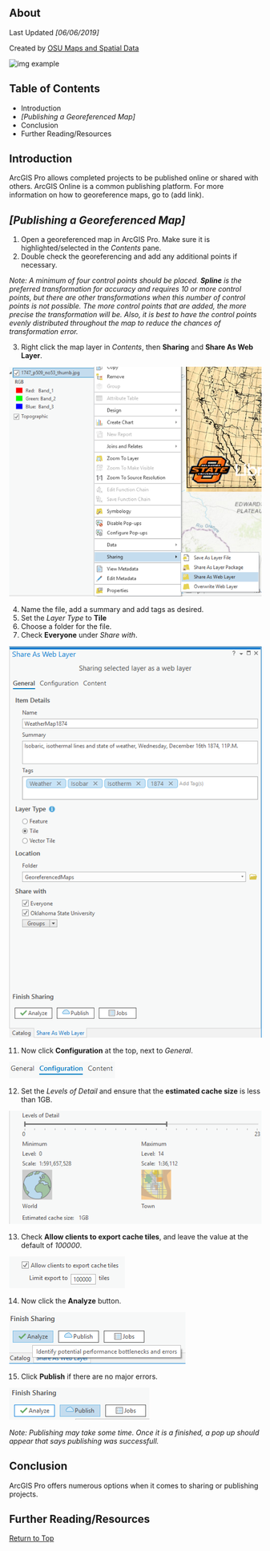 ## About
Last Updated *[06/06/2019]*

Created by [OSU Maps and Spatial Data](https://info.library.okstate.edu/map-room)

![img example](images/OSULogo.png)

## Table of Contents
- Introduction 
- *[Publishing a Georeferenced Map]*
- Conclusion
- Further Reading/Resources

## Introduction
ArcGIS Pro allows completed projects to be published online or shared with others. ArcGIS Online is a common publishing platform. For more information on how to georeference maps, go to (add link).

## *[Publishing a Georeferenced Map]*
1. Open a georeferenced map in ArcGIS Pro. Make sure it is highlighted/selected in the *Contents* pane.
2. Double check the georeferencing and add any additional points if necessary.

*Note: A minimum of four control points should be placed. **Spline** is the preferred transformation for accuracy and requires 10 or more control points, but there are other transformations when this number of control points is not possible. The more control points that are added, the more precise the transformation will be. Also, it is best to have the control points evenly distributed throughout the map to reduce the chances of transformation error.*

3. Right click the map layer in *Contents*, then **Sharing** and **Share As Web Layer**.

![Share as web layer](images/ShareAsWebLayer.PNG)

4. Name the file, add a summary and add tags as desired.
5. Set the *Layer Type* to **Tile**
9. Choose a folder for the file.
10. Check **Everyone** under *Share with*.

![Fill in the blank](images/FillInTheBlank.PNG)

11. Now click **Configuration** at the top, next to *General*.

![Configuration](images/Configuration.PNG)

12. Set the *Levels of Detail* and ensure that the **estimated cache size** is less than 1GB.

![Levels of Detail](images/LevelsOfDetail.PNG)

13. Check **Allow clients to export cache tiles**, and leave the value at the default of *100000*.

![Clients](images/Clients.PNG)

14. Now click the **Analyze** button.

![Analyze](images/Analyze.PNG)

15. Click **Publish** if there are no major errors.

![Publish](images/Publish.PNG)

*Note: Publishing may take some time. Once it is a finished, a pop up should appear that says publishing was successfull.*

## Conclusion
ArcGIS Pro offers numerous options when it comes to sharing or publishing projects.

## Further Reading/Resources


[Return to Top](#about)
